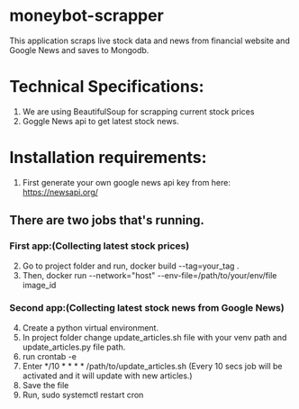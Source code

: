 # moneybot-scrapper
This application scraps live stock data and news from financial website and Google News and saves to Mongodb.

# Technical Specifications:
1. We are using BeautifulSoup for scrapping current stock prices 
2. Goggle News api to get latest stock news.

# Installation requirements:
1. First generate your own google news api key from here: https://newsapi.org/
## There are two jobs that's running.
### First app:(Collecting latest stock prices)
2. Go to project folder and run, docker build --tag=your_tag .
3. Then, docker run --network="host" --env-file=/path/to/your/env/file image_id
### Second app:(Collecting latest stock news from Google News)
4. Create a python virtual environment.
5. In project folder change update_articles.sh file with your venv path and update_articles.py file path.
6. run crontab -e
7. Enter */10 * * * * /path/to/update_articles.sh (Every 10 secs job will be activated and it will update with new articles.)
8. Save the file
9. Run, sudo systemctl restart cron





